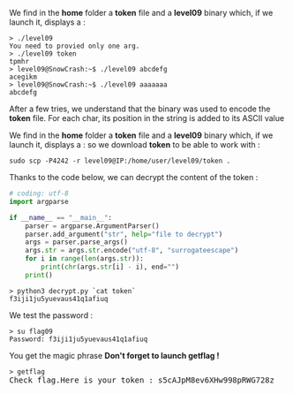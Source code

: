We find in the **home** folder a **token** file and a **level09** binary which, if we launch it, displays a :
<pre><code>> ./level09
You need to provied only one arg.
> ./level09 token
tpmhr
> level09@SnowCrash:~$ ./level09 abcdefg
acegikm
> level09@SnowCrash:~$ ./level09 aaaaaaa
abcdefg
</code></pre>

After a few tries, we understand that the binary was used to encode the **token** file.
For each char, its position in the string is added to its ASCII value

We find in the **home** folder a **token** file and a **level09** binary which, if we launch it, displays a :
so we download **token** to be able to work with :
<pre><code>sudo scp -P4242 -r level09@IP:/home/user/level09/token .</code></pre>

Thanks to the code below, we can decrypt the content of the token :
```python
# coding: utf-8
import argparse

if __name__ == "__main__":
	parser = argparse.ArgumentParser()
	parser.add_argument("str", help="file to decrypt")
	args = parser.parse_args()
	args.str = args.str.encode("utf-8", "surrogateescape")
	for i in range(len(args.str)):
		print(chr(args.str[i] - i), end="")
	print()
```
<pre><code>> python3 decrypt.py `cat token`
f3iji1ju5yuevaus41q1afiuq
</code></pre>

We test the password :
<pre>
<code>> su flag09</code>
<code>Password: f3iji1ju5yuevaus41q1afiuq</code>
</pre>

You get the magic phrase **Don't forget to launch getflag !**

<pre>
<code>> getflag</code>
Check flag.Here is your token : s5cAJpM8ev6XHw998pRWG728z
</pre>